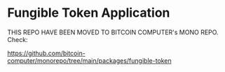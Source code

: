 # Fungible Token Application

THIS REPO HAVE BEEN MOVED TO BITCOIN COMPUTER's MONO REPO. Check:

https://github.com/bitcoin-computer/monorepo/tree/main/packages/fungible-token
